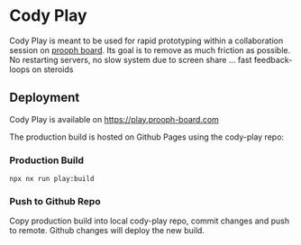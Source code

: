 # Cody Play

Cody Play is meant to be used for rapid prototyping within a collaboration session on [prooph board](https://prooph-board.com). 
Its goal is to remove as much friction as possible. No restarting servers, no slow system due to screen share ... fast feedback-loops on steroids

## Deployment

Cody Play is available on https://play.prooph-board.com

The production build is hosted on Github Pages using the cody-play repo: 

### Production Build

`npx nx run play:build`

### Push to Github Repo

Copy production build into local cody-play repo, commit changes and push to remote.
Github changes will deploy the new build.


